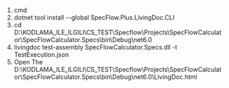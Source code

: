 1. cmd
2. dotnet tool install --global SpecFlow.Plus.LivingDoc.CLI
3. cd D:\KODLAMA_ILE_ILGILI\CS_TEST\Specflow\Projects\SpecFlowCalculator\SpecFlowCalculator.Specs\bin\Debug\net6.0
4. livingdoc test-assembly SpecFlowCalculator.Specs.dll -t TestExecution.json
5. Open The D:\KODLAMA_ILE_ILGILI\CS_TEST\Specflow\Projects\SpecFlowCalculator\SpecFlowCalculator.Specs\bin\Debug\net6.0\LivingDoc.html
